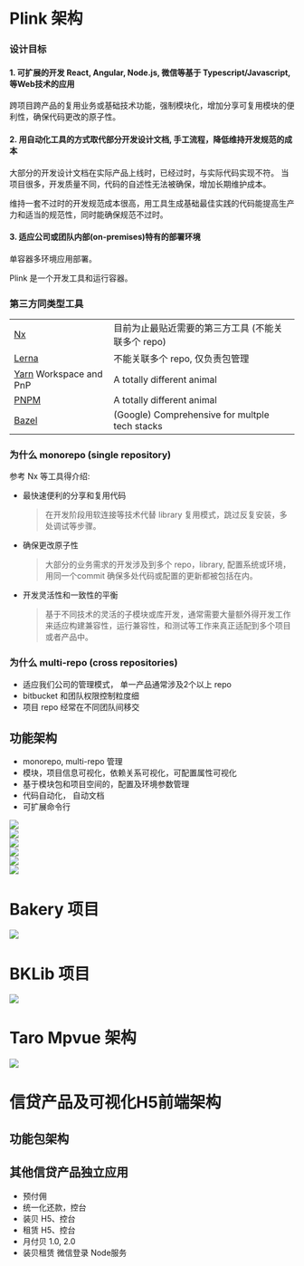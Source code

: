 # Plink 架构

### 设计目标

#### 1. 可扩展的开发 React, Angular, Node.js, 微信等基于 Typescript/Javascript, 等Web技术的应用

  跨项目跨产品的复用业务或基础技术功能，强制模块化，增加分享可复用模块的便利性，确保代码更改的原子性。

#### 2. 用自动化工具的方式取代部分开发设计文档, 手工流程，降低维持开发规范的成本

  大部分的开发设计文档在实际产品上线时，已经过时，与实际代码实现不符。
  当项目很多，开发质量不同，代码的自述性无法被确保，增加长期维护成本。
  
  维持一套不过时的开发规范成本很高，用工具生成基础最佳实践的代码能提高生产力和适当的规范性，同时能确保规范不过时。

#### 3. 适应公司或团队内部(on-premises)特有的部署环境

  单容器多环境应用部署。

Plink 是一个开发工具和运行容器。

### 第三方同类型工具

| | |
|-|-
| [Nx](https://nx.dev/) |目前为止最贴近需要的第三方工具 (不能关联多个 repo)
| [Lerna](https://github.com/lerna/lerna) | 不能关联多个 repo, 仅负责包管理
| [Yarn](https://classic.yarnpkg.com/en/docs) Workspace and PnP | A totally different animal
| [PNPM](https://pnpm.js.org/) | A totally different animal
| [Bazel](https://bazel.build/) | (Google) Comprehensive for multple tech stacks

### 为什么 monorepo (single repository)

参考 Nx 等工具得介绍:

- 最快速便利的分享和复用代码
  > 在开发阶段用软连接等技术代替 library 复用模式，跳过反复安装，多处调试等步骤。
- 确保更改原子性
  > 大部分的业务需求的开发涉及到多个 repo，library, 配置系统或环境，用同一个commit 确保多处代码或配置的更新都被包括在内。
- 开发灵活性和一致性的平衡
  > 基于不同技术的灵活的子模块或库开发，通常需要大量额外得开发工作来适应构建兼容性，运行兼容性，和测试等工作来真正适配到多个项目或者产品中。

### 为什么 multi-repo (cross repositories)

- 适应我们公司的管理模式， 单一产品通常涉及2个以上 repo
- bitbucket 和团队权限控制粒度细
- 项目 repo 经常在不同团队间移交

## 功能架构

<div class="comp-PlinkArchDiagram" data-key="plinkArchDiagram"></div>

- monorepo, multi-repo 管理
- 模块，项目信息可视化，依赖关系可视化，可配置属性可视化
- 基于模块包和项目空间的，配置及环境参数管理
- 代码自动化， 自动文档
- 可扩展命令行

<div class="flex">
  <div class="round-corner">
    <img src="plink-cli-screenshot-01-min.png">
  </div>
  <div class="round-corner">
    <img src="plink-cli-screenshot-02-min.png">
  </div>
  <div class="round-corner">
    <img src="plink-cli-screenshot-07-min.png">
  </div>
</div>

<div class="flex">
  <div class="round-corner">
    <img src="plink-cli-screenshot-04-min.png">
  </div>
  <div class="round-corner">
    <img src="plink-cli-screenshot-05-min.png">
  </div>
  <div class="round-corner">
    <img src="plink-cli-screenshot-06-min.png">
  </div>
</div>

# Bakery 项目

<div class="flex">
  <div class="round-corner">
    <img src="bakery.png">
  </div>
</div>

# BKLib 项目

<div class="flex">
<div class="round-corner">
    <img src="bklib(3.0).png">
  </div>
</div>

# Taro Mpvue 架构

<div class="flex">
<div class="round-corner">
    <img src="TaroInMpvue.png">
  </div>
</div>

<!-- ### 2. 运行时
#### 服务端 (Http server router 容器)
#### 客户端 (超级 App) -->

# 信贷产品及可视化H5前端架构

## 功能包架构

<div class="comp-PlinkArchDiagram" data-key="businessAppDiagram"></div>

## 其他信贷产品独立应用

- 预付佣
- 统一化还款，控台
- 装贝 H5、控台
- 租赁 H5、控台
- 月付贝 1.0, 2.0
- 装贝租赁 微信登录 Node服务
